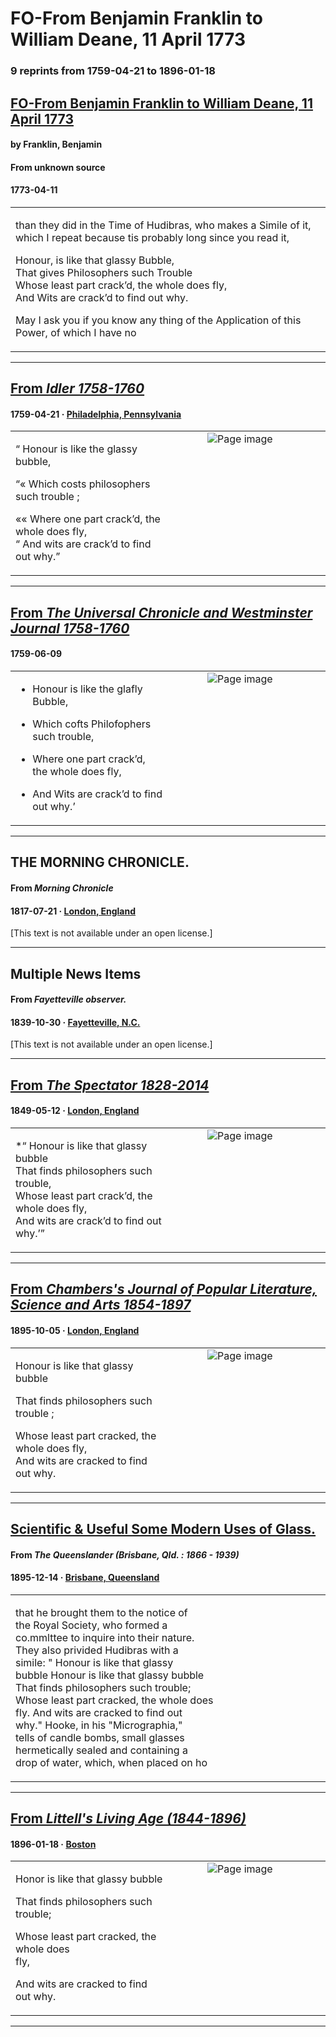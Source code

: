 
# FO-From Benjamin Franklin to William Deane, 11 April 1773

### 9 reprints from 1759-04-21 to 1896-01-18

## [FO-From Benjamin Franklin to William Deane, 11 April 1773](https://founders.archives.gov/documents/Franklin/01-20-02-0095)

#### by Franklin, Benjamin

#### From unknown source

#### 1773-04-11

<table style="width: 100%;"><tr><td style="width: 50%">

 than they did in the Time of Hudibras, who makes a Simile of it, which I repeat because tis probably long since you read it,  
  
Honour, is like that glassy Bubble,  
That gives Philosophers such Trouble  
Whose least part crack’d, the whole does fly,   
And Wits are crack’d to find out why.   
  
May I ask you if you know any thing of the Application of this Power, of which I have no
</td></tr></table>

---

## [From _Idler 1758-1760_](https://archive.org/details/sim_idler_april-21-1759-april-5-1760_2_53-103/page/n31/mode/1up?view=theater)

#### 1759-04-21 &middot; [Philadelphia, Pennsylvania](http://dbpedia.org/resource/Philadelphia)

<table style="width: 100%;"><tr><td style="width: 50%">

  
  
“ Honour is like the glassy bubble,  
  
“« Which costs philosophers such trouble ;  
  
«« Where one part crack’d, the whole does fly,  
“ And wits are crack’d to find out why.”
</td><td style="width: 50%; max-height: 75%; margin: auto; display: block;">
<img alt="Page image" src="https://iiif.archive.org/iiif/sim_idler_april-21-1759-april-5-1760_2_53-103&#0036;31/pct:26.618705,54.253394,54.532374,7.104072/600,/0/default.jpg"/>
</td>
</tr></table>

---

## [From _The Universal Chronicle and Westminster Journal 1758-1760_](https://archive.org/details/sim_universal-chronicle-and-westminster-journal_1759-06-09_2-3_62/page/n1/mode/1up?view=theater)

#### 1759-06-09

<table style="width: 100%;"><tr><td style="width: 50%">

  
  
* Honour is like the glafly Bubble,  
  
* Which cofts Philofophers such trouble,  
  
* Where one part crack’d, the whole does fly,  
* And Wits are crack’d to find out why.’
</td><td style="width: 50%; max-height: 75%; margin: auto; display: block;">
<img alt="Page image" src="https://iiif.archive.org/iiif/sim_universal-chronicle-and-westminster-journal_1759-06-09_2-3_62&#0036;1/pct:12.679739,20.363289,25.326797,4.326004/600,/0/default.jpg"/>
</td>
</tr></table>

---

## THE MORNING CHRONICLE.

#### From _Morning Chronicle_

#### 1817-07-21 &middot; [London, England](http://dbpedia.org/resource/London)

[This text is not available under an open license.]

---

## Multiple News Items

#### From _Fayetteville observer._

#### 1839-10-30 &middot; [Fayetteville, N.C.](http://dbpedia.org/resource/Fayetteville%2C_North_Carolina)

[This text is not available under an open license.]

---

## [From _The Spectator 1828-2014_](https://archive.org/details/sim_spectator-uk_1849-05-12_22_1089/page/n15/mode/1up?view=theater)

#### 1849-05-12 &middot; [London, England](http://dbpedia.org/resource/London)

<table style="width: 100%;"><tr><td style="width: 50%">

  
  
*“ Honour is like that glassy bubble  
That finds philosophers such trouble,  
Whose least part crack’d, the whole does fly,  
And wits are crack’d to find out why.’”
</td><td style="width: 50%; max-height: 75%; margin: auto; display: block;">
<img alt="Page image" src="https://iiif.archive.org/iiif/sim_spectator-uk_1849-05-12_22_1089&#0036;15/pct:61.118336,36.737185,20.546164,2.278275/600,/0/default.jpg"/>
</td>
</tr></table>

---

## [From _Chambers's Journal of Popular Literature, Science and Arts 1854-1897_](https://archive.org/details/sim_chambers-journal-of-popular-literature-science-and-arts_1895-10-05_12_614/page/n15/mode/1up?view=theater)

#### 1895-10-05 &middot; [London, England](http://dbpedia.org/resource/London)

<table style="width: 100%;"><tr><td style="width: 50%">

  
  
Honour is like that glassy bubble  
  
That finds philosophers such trouble ;  
  
Whose least part cracked, the whole does fly,  
And wits are cracked to find out why.
</td><td style="width: 50%; max-height: 75%; margin: auto; display: block;">
<img alt="Page image" src="https://iiif.archive.org/iiif/sim_chambers-journal-of-popular-literature-science-and-arts_1895-10-05_12_614&#0036;15/pct:17.162379,74.183007,30.064309,3.785403/600,/0/default.jpg"/>
</td>
</tr></table>

---

## [Scientific & Useful Some Modern Uses of Glass.](http://trove.nla.gov.au/ndp/del/article/21638933)

#### From _The Queenslander (Brisbane, Qld. : 1866 - 1939)_

#### 1895-12-14 &middot; [Brisbane, Queensland](http://dbpedia.org/resource/Brisbane)

<table style="width: 100%;"><tr><td style="width: 50%">

  
that he brought them to the notice of  
the Royal Society, who formed a  
co.mmlttee to inquire into their nature.  
They also privided Hudibras with a  
simile: &quot; Honour is like that glassy  
bubble Honour is like that glassy bubble  
That finds philosophers such trouble;  
Whose least part cracked, the whole does  
fly. And wits are cracked to find out  
why.&quot; Hooke, in his &quot;Micrographia,&quot;  
tells of candle bombs, small glasses  
hermetically sealed and containing a  
drop of water, which, when placed on ho
</td></tr></table>

---

## [From _Littell's Living Age (1844-1896)_](https://archive.org/details/sim_living-age_1896-01-18_208_2689/page/n66/mode/1up?view=theater)

#### 1896-01-18 &middot; [Boston](http://dbpedia.org/resource/Boston)

<table style="width: 100%;"><tr><td style="width: 50%">

  
  
Honor is like that glassy bubble  
  
That finds philosophers such trouble;  
  
Whose least part cracked, the whole does  
fly,  
  
And wits are cracked to find out why.
</td><td style="width: 50%; max-height: 75%; margin: auto; display: block;">
<img alt="Page image" src="https://iiif.archive.org/iiif/sim_living-age_1896-01-18_208_2689&#0036;66/pct:13.973214,53.809944,35.580357,6.090026/600,/0/default.jpg"/>
</td>
</tr></table>

---


